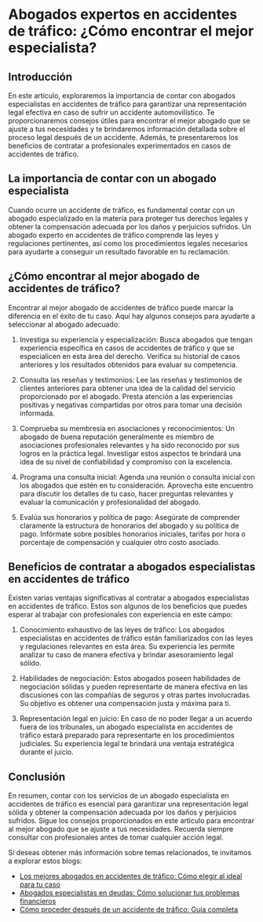 # Abogados expertos en accidentes de tráfico: ¿Cómo encontrar el mejor especialista?

## Introducción

En este artículo, exploraremos la importancia de contar con abogados especialistas en accidentes de tráfico para garantizar una representación legal efectiva en caso de sufrir un accidente automovilístico. Te proporcionaremos consejos útiles para encontrar el mejor abogado que se ajuste a tus necesidades y te brindaremos información detallada sobre el proceso legal después de un accidente. Además, te presentaremos los beneficios de contratar a profesionales experimentados en casos de accidentes de tráfico.

## La importancia de contar con un abogado especialista

Cuando ocurre un accidente de tráfico, es fundamental contar con un abogado especializado en la materia para proteger tus derechos legales y obtener la compensación adecuada por los daños y perjuicios sufridos. Un abogado experto en accidentes de tráfico comprende las leyes y regulaciones pertinentes, así como los procedimientos legales necesarios para ayudarte a conseguir un resultado favorable en tu reclamación.

## ¿Cómo encontrar al mejor abogado de accidentes de tráfico?

Encontrar al mejor abogado de accidentes de tráfico puede marcar la diferencia en el éxito de tu caso. Aquí hay algunos consejos para ayudarte a seleccionar al abogado adecuado:

1. Investiga su experiencia y especialización: Busca abogados que tengan experiencia específica en casos de accidentes de tráfico y que se especialicen en esta área del derecho. Verifica su historial de casos anteriores y los resultados obtenidos para evaluar su competencia.

2. Consulta las reseñas y testimonios: Lee las reseñas y testimonios de clientes anteriores para obtener una idea de la calidad del servicio proporcionado por el abogado. Presta atención a las experiencias positivas y negativas compartidas por otros para tomar una decisión informada.

3. Comprueba su membresía en asociaciones y reconocimientos: Un abogado de buena reputación generalmente es miembro de asociaciones profesionales relevantes y ha sido reconocido por sus logros en la práctica legal. Investigar estos aspectos te brindará una idea de su nivel de confiabilidad y compromiso con la excelencia.

4. Programa una consulta inicial: Agenda una reunión o consulta inicial con los abogados que estén en tu consideración. Aprovecha este encuentro para discutir los detalles de tu caso, hacer preguntas relevantes y evaluar la comunicación y profesionalidad del abogado.

5. Evalúa sus honorarios y política de pago: Asegúrate de comprender claramente la estructura de honorarios del abogado y su política de pago. Infórmate sobre posibles honorarios iniciales, tarifas por hora o porcentaje de compensación y cualquier otro costo asociado.

## Beneficios de contratar a abogados especialistas en accidentes de tráfico

Existen varias ventajas significativas al contratar a abogados especialistas en accidentes de tráfico. Estos son algunos de los beneficios que puedes esperar al trabajar con profesionales con experiencia en este campo:

1. Conocimiento exhaustivo de las leyes de tráfico: Los abogados especialistas en accidentes de tráfico están familiarizados con las leyes y regulaciones relevantes en esta área. Su experiencia les permite analizar tu caso de manera efectiva y brindar asesoramiento legal sólido.

2. Habilidades de negociación: Estos abogados poseen habilidades de negociación sólidas y pueden representarte de manera efectiva en las discusiones con las compañías de seguros y otras partes involucradas. Su objetivo es obtener una compensación justa y máxima para ti.

3. Representación legal en juicio: En caso de no poder llegar a un acuerdo fuera de los tribunales, un abogado especialista en accidentes de tráfico estará preparado para representarte en los procedimientos judiciales. Su experiencia legal te brindará una ventaja estratégica durante el juicio.

## Conclusión

En resumen, contar con los servicios de un abogado especialista en accidentes de tráfico es esencial para garantizar una representación legal sólida y obtener la compensación adecuada por los daños y perjuicios sufridos. Sigue los consejos proporcionados en este artículo para encontrar al mejor abogado que se ajuste a tus necesidades. Recuerda siempre consultar con profesionales antes de tomar cualquier acción legal.

Si deseas obtener más información sobre temas relacionados, te invitamos a explorar estos blogs:

- [Los mejores abogados en accidentes de tráfico: Cómo elegir al ideal para tu caso](/los-mejores-abogados-en-accidentes-de-trafico)
- [Abogados especialistas en deudas: Cómo solucionar tus problemas financieros](/abogados-especialistas-en-deudas)
- [Cómo proceder después de un accidente de tráfico: Guía completa](/como-proceder-despues-de-un-accidente-de-trafico)
